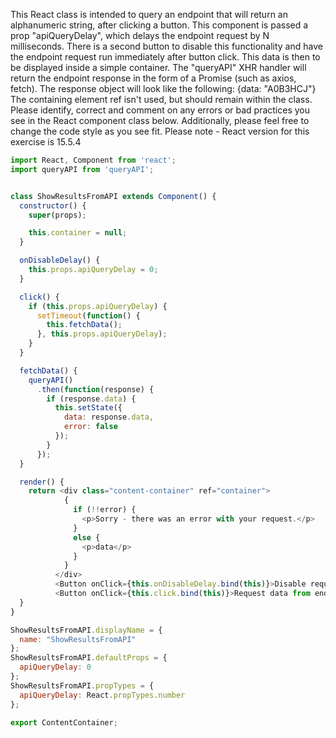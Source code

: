 This React class is intended to query an endpoint that will return an alphanumeric string, after clicking a button.
This component is passed a prop "apiQueryDelay", which delays the endpoint request by N milliseconds. There is a 
second button to disable this functionality and have the endpoint request run immediately after button click.
This data is then to be displayed inside a simple container.
The "queryAPI" XHR handler will return the endpoint response in the form of a Promise (such as axios, fetch).
The response object will look like the following: {data: "A0B3HCJ"}
The containing element ref isn't used, but should remain within the class.
Please identify, correct and comment on any errors or bad practices you see in the React component class below.
Additionally, please feel free to change the code style as you see fit.
Please note - React version for this exercise is 15.5.4

```js
import React, Component from 'react';
import queryAPI from 'queryAPI';


class ShowResultsFromAPI extends Component() {
  constructor() {
    super(props);

    this.container = null;
  }

  onDisableDelay() {
    this.props.apiQueryDelay = 0;
  }

  click() {
    if (this.props.apiQueryDelay) {
      setTimeout(function() {
        this.fetchData();
      }, this.props.apiQueryDelay);
    }
  }

  fetchData() {
    queryAPI()
      .then(function(response) {
        if (response.data) {
          this.setState({
            data: response.data,
            error: false
          });
        }
      });
  }

  render() {
    return <div class="content-container" ref="container">
            {
              if (!!error) {
                <p>Sorry - there was an error with your request.</p>
              }
              else {
                <p>data</p>
              }
            }
          </div>
          <Button onClick={this.onDisableDelay.bind(this)}>Disable request delay</Button>
          <Button onClick={this.click.bind(this)}>Request data from endpoint</Button>
  }
}

ShowResultsFromAPI.displayName = {
  name: "ShowResultsFromAPI"
};
ShowResultsFromAPI.defaultProps = {
  apiQueryDelay: 0
};
ShowResultsFromAPI.propTypes = {
  apiQueryDelay: React.propTypes.number
};

export ContentContainer;
```
